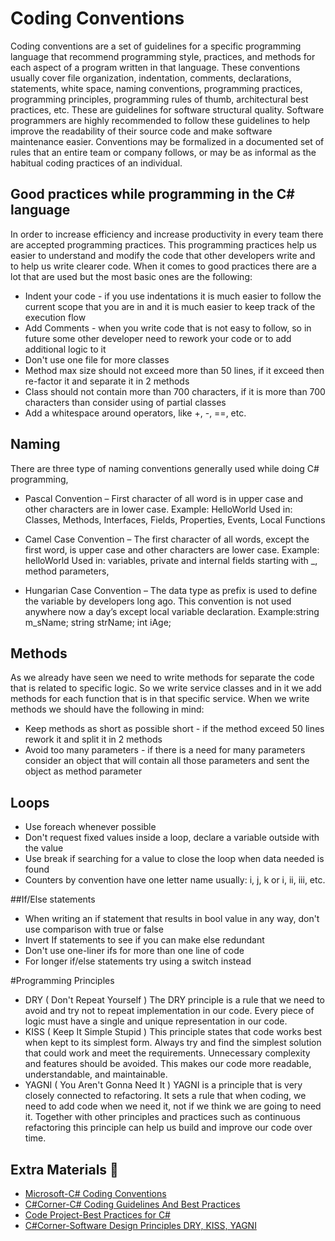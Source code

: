 # Coding Conventions

Coding conventions are a set of guidelines for a specific programming language that recommend programming style, practices, and methods for each aspect of a program written in that language. These conventions usually cover file organization, indentation, comments, declarations, statements, white space, naming conventions, programming practices, programming principles, programming rules of thumb, architectural best practices, etc. These are guidelines for software structural quality. Software programmers are highly recommended to follow these guidelines to help improve the readability of their source code and make software maintenance easier. Conventions may be formalized in a documented set of rules that an entire team or company follows, or may be as informal as the habitual coding practices of an individual.

## Good practices while programming in the C# language

In order to increase efficiency and increase productivity in every team there are accepted programming practices. This programming practices help us easier to understand and modify the code that other developers write and to help us write clearer code. When it comes to good practices there are a lot that are used but the most basic ones are the following:
* Indent your code - if you use indentations it is much easier to follow the current  scope that you are in and it is much easier to keep track of the execution flow
* Add Comments - when you write code that is not easy to follow, so in future some other developer need to rework your code or to add additional logic to it
* Don't use one file for more classes
* Method max size should not exceed more than 50 lines, if it exceed then re-factor it and separate it in 2 methods
* Class should not contain more than 700 characters, if it is more than 700 characters than consider using of partial classes
* Add a whitespace around operators, like +, -, ==, etc.

## Naming
There are three type of naming conventions generally used while doing C# programming,
* Pascal Convention – First character of all word is in upper case and other characters are in lower case.
Example: HelloWorld
Used in: Classes, Methods, Interfaces, Fields, Properties, Events, Local Functions

* Camel Case Convention – The first character of all words, except the first word, is upper case and other characters are lower case.
Example: helloWorld
Used in: variables, private and internal fields starting with _, method parameters, 

* Hungarian Case Convention – The data type as prefix is used to define the variable by developers long ago. This convention is not used anywhere now a day’s except local variable declaration.
Example:string m_sName; string strName; int iAge;

## Methods
As we already have seen we need to write methods for separate the code that is related to specific logic. So we write service classes and in it we add methods for each function that is in that specific service. When we write methods we should have the following in mind:
* Keep methods as short as possible short - if the method exceed 50 lines rework it and split it in 2 methods
* Avoid too many parameters - if there is a need for many parameters consider an object that will contain all those parameters and sent the object as method parameter

## Loops
* Use foreach whenever possible
* Don't request fixed values inside a loop, declare a variable outside with the value
* Use break if searching for a value to close the loop when data needed is found
* Counters by convention have one letter name usually: i, j, k or i, ii, iii, etc.

##If/Else statements
* When writing an if statement that results in bool value in any way, don't use comparison with true or false
* Invert If statements to see if you can make else redundant
* Don't use one-liner ifs for more than one line of code
* For longer if/else statements try using a switch instead

#Programming Principles
* DRY ( Don't Repeat Yourself ) The DRY principle is a rule that we need to avoid and try not to repeat implementation in our code. Every piece of logic must have a single and unique representation in our code.
* KISS ( Keep It Simple Stupid ) This principle states that code works best when kept to its simplest form. Always try and find the simplest solution that could work and meet the requirements. Unnecessary complexity and features should be avoided. This makes our code more readable, understandable, and maintainable.
* YAGNI ( You Aren't Gonna Need It ) YAGNI is a principle that is very closely connected to refactoring. It sets a rule that when coding, we need to add code when we need it, not if we think we are going to need it. Together with other principles and practices such as continuous refactoring this principle can help us build and improve our code over time.

## Extra Materials 📘

* [Microsoft-C# Coding Conventions](https://docs.microsoft.com/en-us/dotnet/csharp/fundamentals/coding-style/coding-conventions)
* [C#Corner-C# Coding Guidelines And Best Practices](https://www.c-sharpcorner.com/blogs/c-sharp-coding-guidelines-and-best-practices-v10)
* [Code Project-Best Practices for C#](https://www.codeproject.com/Articles/118853/Some-Best-Practices-for-C-Application-Developmen)
* [C#Corner-Software Design Principles DRY, KISS, YAGNI](https://www.c-sharpcorner.com/article/software-design-principles-dry-kiss-yagni/)